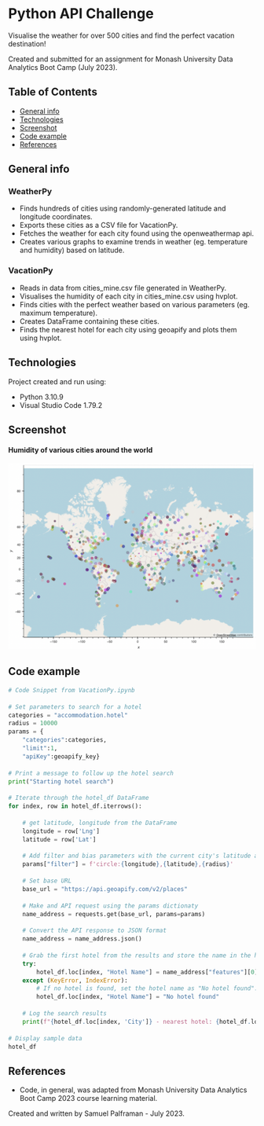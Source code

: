 # Python API Challenge

Visualise the weather for over 500 cities and find the perfect vacation destination!

Created and submitted for an assignment for Monash University Data Analytics Boot Camp (July 2023).

## Table of Contents

- [General info](#general-info)
- [Technologies](#technologies)
- [Screenshot](#screenshot)
- [Code example](#code-example)
- [References](#references)

## General info

### WeatherPy
- Finds hundreds of cities using randomly-generated latitude and longitude coordinates.  
- Exports these cities as a CSV file for VacationPy.
- Fetches the weather for each city found using the openweathermap api.
- Creates various graphs to examine trends in weather (eg. temperature and humidity) based on latitude.

### VacationPy
- Reads in data from cities_mine.csv file generated in WeatherPy.
- Visualises the humidity of each city in cities_mine.csv using hvplot.
- Finds cities with the perfect weather based on various parameters (eg. maximum temperature).
- Creates DataFrame containing these cities.
- Finds the nearest hotel for each city using geoapify and plots them using hvplot.

## Technologies

Project created and run using:

- Python 3.10.9
- Visual Studio Code 1.79.2

## Screenshot

#### Humidity of various cities around the world

![cities_humidity](output_data/cities_humidity.png)

## Code example

```python
# Code Snippet from VacationPy.ipynb 

# Set parameters to search for a hotel
categories = "accommodation.hotel"
radius = 10000
params = {
    "categories":categories,
    "limit":1,
    "apiKey":geoapify_key}
    
# Print a message to follow up the hotel search
print("Starting hotel search")

# Iterate through the hotel_df DataFrame
for index, row in hotel_df.iterrows():
    
    # get latitude, longitude from the DataFrame
    longitude = row['Lng']
    latitude = row['Lat']
    
    # Add filter and bias parameters with the current city's latitude and longitude to the params dictionary
    params["filter"] = f'circle:{longitude},{latitude},{radius}'
  
    # Set base URL
    base_url = "https://api.geoapify.com/v2/places"

    # Make and API request using the params dictionaty
    name_address = requests.get(base_url, params=params)

    # Convert the API response to JSON format
    name_address = name_address.json()
     
    # Grab the first hotel from the results and store the name in the hotel_df DataFrame
    try:
        hotel_df.loc[index, "Hotel Name"] = name_address["features"][0]["properties"]["name"]
    except (KeyError, IndexError):
        # If no hotel is found, set the hotel name as "No hotel found".
        hotel_df.loc[index, "Hotel Name"] = "No hotel found"
        
    # Log the search results
    print(f"{hotel_df.loc[index, 'City']} - nearest hotel: {hotel_df.loc[index, 'Hotel Name']}")

# Display sample data
hotel_df
```

## References

- Code, in general, was adapted from Monash University Data Analytics Boot Camp 2023 course learning material.



Created and written by Samuel Palframan - July 2023.
